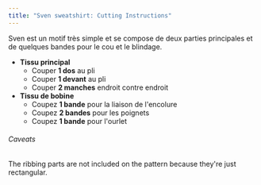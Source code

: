 ```yaml
---
title: "Sven sweatshirt: Cutting Instructions"
---
```


Sven est un motif très simple et se compose de deux parties principales et de quelques bandes pour le cou et le blindage.

- **Tissu principal**
  - Couper **1 dos** au pli
  - Couper **1 devant** au pli
  - Couper **2 manches** endroit contre endroit
- **Tissu de bobine**
  - Coupez **1 bande** pour la liaison de l'encolure
  - Coupez **2 bandes**  pour les poignets
  - Coupez **1 bande**  pour l'ourlet

<Warning>

###### Caveats

The ribbing parts are not included on the pattern because they're just rectangular.

</Warning>
